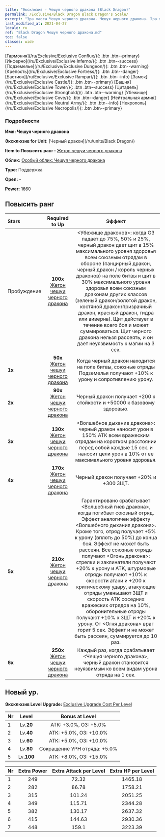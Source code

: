 ```yaml
---
title: "Эксклюзив - Чешуя черного дракона (Black Dragon)"
permalink: /Exclusive/Black Dragon Black Dragon's Scale/
excerpt: "Эра хаоса Чешуя черного дракона. Чешуя черного дракона. Эра хаоса Эксклюзив Чешуя черного дракона. Черный дракон Эксклюзив."
last_modified_at: 2021-04-27
locale: ru
ref: "Black Dragon Чешуя черного дракона.md"
toc: false
classes: wide
---
```

 [Гармония](/ru/Exclusive/Exclusive Conflux/){: .btn .btn--primary} [Инферно](/ru/Exclusive/Exclusive Inferno/){: .btn .btn--success} [Подземелье](/ru/Exclusive/Exclusive Dungeon/){: .btn .btn--warning} [Крепость](/ru/Exclusive/Exclusive Fortress/){: .btn .btn--danger} [Бастион](/ru/Exclusive/Exclusive Rampart/){: .btn .btn--info} [Замок](/ru/Exclusive/Exclusive Castle/){: .btn .btn--primary} [Башня](/ru/Exclusive/Exclusive Tower/){: .btn .btn--success} [Цитадель](/ru/Exclusive/Exclusive Stronghold/){: .btn .btn--warning} [Убежище](/ru/Exclusive/Exclusive Cove/){: .btn .btn--danger} [Нейтральная армия](/ru/Exclusive/Exclusive Neutral Army/){: .btn .btn--info} [Некрополь](/ru/Exclusive/Exclusive Necropolis/){: .btn .btn--primary} 

### Подробности
 **Имя: Чешуя черного дракона** 

 **Эксклюзив for Unit:** [Черный дракон](/ru/units/Black Dragon/) 

 **Item to Повысить ранг :** [Жетон чешуи черного дракона](/ItemsRU/con_993/)

 **Облик:** [Особый облик: Чешуя черного дракона](/ItemsRU/con_661/)

 **Type:** Поддержка

 **Open:** -

 **Power:** 1660

## Повысить ранг 

  |     Stars    |  Required to Up | Эффект |
  |:-------------|:---------------:|:---------------:|
  |  Пробуждение  | **100x** [Жетон чешуи черного дракона](/ItemsRU/con_993/) | <Убежище драконов>: когда ОЗ падает до 75%, 50% и 25%, черный дракон дает щит в 15% максимального уровня здоровья всем союзным отрядам в обороне (панцирный дракон, черный дракон / король черных драконов) на поле битвы и щит в 30% максимального уровня здоровья всем союзным драконам других классов (зеленый дракон/золотой дракон, костяной дракон/призрачный дракон, красный дракон, гидра или виверна). Щит действует в течение всего боя и может суммироваться. Щит черного дракона нельзя рассеять, и он дает неуязвимость к магии на 3 сек. |
  | **1x** <i class="fas fa-star"/> | **50x** [Жетон чешуи черного дракона](/ItemsRU/con_993/) | Когда черный дракон находится на поле битвы, союзные отряды Подземелья получают +10% к урону и сопротивлению урону. |
  | **2x** <i class="fas fa-star"/> | **90x** [Жетон чешуи черного дракона](/ItemsRU/con_993/) | Черный дракон получает +200 к стойкости и +50000 к базовому здоровью. |
  | **3x** <i class="fas fa-star"/> | **130x** [Жетон чешуи черного дракона](/ItemsRU/con_993/) | <Волшебное дыхание дракона>: черный дракон наносит урон в 150% ATK всем вражеским отрядам на коротком расстоянии перед собой каждые 15 сек. и наносит цели урон в 10% от ее максимального уровня здоровья. |
  | **4x** <i class="fas fa-star"/> | **170x** [Жетон чешуи черного дракона](/ItemsRU/con_993/) | Черный дракон получает +20% и +300 ЗЩТ. |
  | **5x** <i class="fas fa-star"/> | **210x** [Жетон чешуи черного дракона](/ItemsRU/con_993/) | Гарантировано срабатывает <Волшебный гнев дракона>, когда погибает союзный отряд. Эффект аналогичен эффекту <Волшебного дыхания дракона>. Кроме того, отряд получает +5% к урону (вплоть до 50%) до конца боя. Эффект не может быть рассеян. Все союзные отряды получают <Огонь дракона>: стрелки и заклинатели получают +20% к урону и ATK, штурмовые отряды получают +10% к скорости атаки и +200 к критическому удару, атакующие отряды уменьшают ЗЩТ и скорость ATK соседних вражеских отрядов на 10%, оборонительные отряды получают +10% к ЗЩТ и +20% к урону. От <Огня дракона> враг горит 5 сек. Эффект и не может быть рассеян, суммируется до 10 раз. |
  | **6x** <i class="fas fa-star"/> | **250x** [Жетон чешуи черного дракона](/ItemsRU/con_993/) | Каждый раз, когда срабатывает <Чешуя черного дракона>, черный дракон становится неуязвимым ко всем видам урона отряда на 1 сек. |


## Новый ур.
 **Эксклюзив Level Upgrade:** [Exclusive Upgrade Cost Per Level](/Exclusive/ExclusiveUpgradeCostPerLevel/)

  |  Nr  |   Level  | Bonus at Level |
  |:-----|:--------:|:--------------:|
  | 1 | Lv.**20** | АТК: +3.0%, ОЗ: +5.0% |
  | 2 | Lv.**40** | АТК: +5.0%, ОЗ: +10.0% |
  | 3 | Lv.**60** | АТК: +5.0%, ОЗ: +10.0% |
  | 4 | Lv.**80** | Сокращение УРН отряда: +5.0% |
  | 5 | Lv.**100** | АТК: +8.0%, ОЗ: +15.0% |


  |  Nr  |  Extra Power | Extra Attack per Level | Extra HP per Level |
  |:-----|:--------:|:--------:|:--------:|
  | 1 | 249 | 72.32 | 1465.18 |
  | 2 | 282 | 86.78 | 1758.21 |
  | 3 | 315 | 101.24 | 2051.25 |
  | 4 | 349 | 115.71 | 2344.28 |
  | 5 | 382 | 130.17 | 2637.32 |
  | 6 | 415 | 144.63 | 2930.36 |
  | 7 | 448 | 159.1 | 3223.39 |


